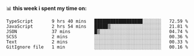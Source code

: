 📊 **this week i spent my time on:**
<!--START_SECTION:waka-->

```text
TypeScript       9 hrs 40 mins   ██████████████████░░░░░░░   72.59 %
JavaScript       2 hrs 54 mins   █████▒░░░░░░░░░░░░░░░░░░░   21.81 %
JSON             37 mins         █▒░░░░░░░░░░░░░░░░░░░░░░░   04.74 %
SCSS             2 mins          ░░░░░░░░░░░░░░░░░░░░░░░░░   00.36 %
Text             2 mins          ░░░░░░░░░░░░░░░░░░░░░░░░░   00.33 %
GitIgnore file   1 min           ░░░░░░░░░░░░░░░░░░░░░░░░░   00.16 %
```

<!--END_SECTION:waka-->
